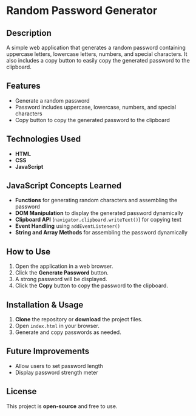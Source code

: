 # Random Password Generator

## Description
A simple web application that generates a random password containing uppercase letters, lowercase letters, numbers, and special characters. It also includes a copy button to easily copy the generated password to the clipboard.

## Features
- Generate a random password
- Password includes uppercase, lowercase, numbers, and special characters
- Copy button to copy the generated password to the clipboard

## Technologies Used
- **HTML**
- **CSS**
- **JavaScript**

## JavaScript Concepts Learned
- **Functions** for generating random characters and assembling the password
- **DOM Manipulation** to display the generated password dynamically
- **Clipboard API** (`navigator.clipboard.writeText()`) for copying text
- **Event Handling** using `addEventListener()`
- **String and Array Methods** for assembling the password dynamically

## How to Use
1. Open the application in a web browser.
2. Click the **Generate Password** button.
3. A strong password will be displayed.
4. Click the **Copy** button to copy the password to the clipboard.

## Installation & Usage
1. **Clone** the repository or **download** the project files.
2. Open `index.html` in your browser.
3. Generate and copy passwords as needed.

## Future Improvements
- Allow users to set password length
- Display password strength meter

## License
This project is **open-source** and free to use.
